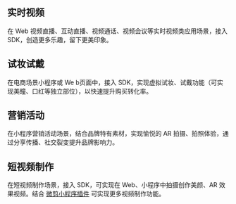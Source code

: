## 实时视频
在 Web 视频直播、互动直播、视频通话、视频会议等实时视频类应用场景，接入 SDK，创造更多乐趣，留下更美印象。

## 试妆试戴
在电商场景小程序或 We b页面中，接入 SDK，实现虚拟试妆、试戴功能（可实现美瞳、口红等独立部位），以快速提升购买转化率。

## 营销活动
在小程序营销活动场景，结合品牌特有素材，实现愉悦的 AR 拍摄、拍照体验，通过分享传播、社交裂变提升品牌影响力。

## 短视频制作
在短视频制作场景，接入 SDK，可实现在 Web、小程序中拍摄创作美颜、AR 效果视频。结合 [微剪小程序插件](https://cloud.tencent.com/document/product/1156/45643) 可实现更多视频制作功能。